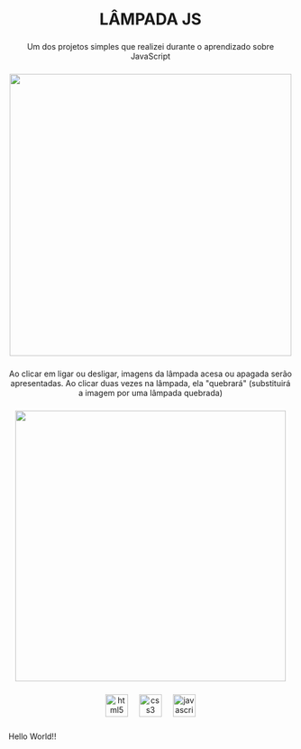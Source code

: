 <h1 align="center">LÂMPADA JS</h1>

###

<p align="center">Um dos projetos simples que realizei durante o aprendizado sobre JavaScript</p>

###

<div align="center">
  <img height="500" src="https://github.com/user-attachments/assets/6e8b4b61-6dff-445c-ae85-ad23c3714ef7"  />
</div>

###

<p align="center">Ao clicar em ligar ou desligar, imagens da lâmpada acesa ou apagada serão apresentadas. Ao clicar duas vezes na lâmpada, ela "quebrará" (substituirá a imagem por uma lâmpada quebrada)</p>

###

<div align="center">
  <img height="480" src="https://github.com/user-attachments/assets/11009f83-3a1a-4d8f-baee-80b00a9d5ebd"  />
</div>

###

<div align="center">
  <img src="https://cdn.jsdelivr.net/gh/devicons/devicon/icons/html5/html5-original.svg" height="40" alt="html5 logo"  />
  <img width="12" />
  <img src="https://cdn.jsdelivr.net/gh/devicons/devicon/icons/css3/css3-original.svg" height="40" alt="css3 logo"  />
  <img width="12" />
  <img src="https://cdn.jsdelivr.net/gh/devicons/devicon/icons/javascript/javascript-original.svg" height="40" alt="javascript logo"  />
</div>

###

<p align="left">Hello World!!</p>

###

